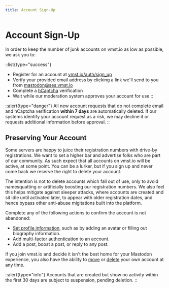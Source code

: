 ```yaml
---
title: Account Sign-Up
---
```


# Account Sign-Up

In order to keep the number of junk accounts on vmst.io as low as possible, we ask you to:

::list{type="success"}
- Register for an account at [vmst.io/auth/sign_up](https://vmst.io/auth/sign_up)
- Verify your provided email address by clicking a link we'll send to you from [mastodon@ses.vmst.io](/infrastructure/mailer)
- Complete a [hCaptcha](https://www.hcaptcha.com) verification
- Wait while our moderation system approves your account for use
::

::alert{type="danger"}
All new account requests that do not complete email and hCaptcha verification **within 7 days** are automatically deleted.
If our systems identify your account request as a risk, we may decline it or requests additional information before approval.
::

## Preserving Your Account

Some servers are happy to juice their registration numbers with drive-by registrations.
We want to set a higher bar and advertise folks who are part of our community.
As such expect that all accounts on vmst.io will be active, at some point.
You can be a lurker, but if you sign up and never come back we reserve the right to delete your account.

The intention is not to delete accounts which fall out of use, only to avoid namesquatting or artificially boosting our registration numbers.
We also feel this helps mitigate against sleeper attacks, where accounts are created and sit idle until activated later, to appear with older registration dates, and hence bypass other anti-abuse migitations built into the platform.

Complete any of the following actions to confirm the account is not abandoned:

- [Set profile information](https://docs.joinmastodon.org/user/profile/), such as by adding an avatar or filling out biography information.
- Add [multi-factor authentication](https://fedi.tips/using-two-factor-authentication-2fa-on-mastodon/) to an account.
- Add a post, boost a post, or reply to any post.

If you join vmst.io and decide it isn't the best home for your Mastodon experience, you also have the ability to [move](https://docs.joinmastodon.org/user/moving/#migration) or [delete](https://docs.joinmastodon.org/user/moving/#delete) your own account at any time.

::alert{type="info"}
Accounts that are created but show no activity within the first 30 days are subject to suspension, pending deletion.
::
